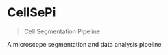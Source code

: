 # **CellSePi** 
>Cell Segmentation Pipeline</span>

A microscope segmentation and data analysis pipeline

